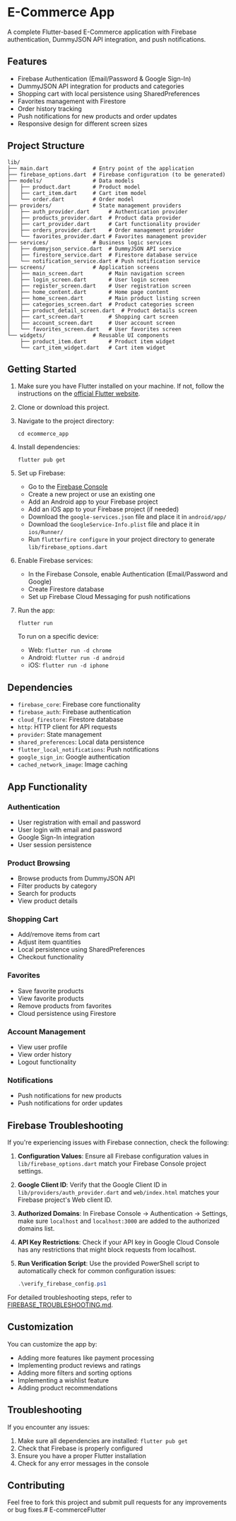 # E-Commerce App

A complete Flutter-based E-Commerce application with Firebase authentication, DummyJSON API integration, and push notifications.

## Features

- Firebase Authentication (Email/Password & Google Sign-In)
- DummyJSON API integration for products and categories
- Shopping cart with local persistence using SharedPreferences
- Favorites management with Firestore
- Order history tracking
- Push notifications for new products and order updates
- Responsive design for different screen sizes

## Project Structure

```
lib/
├── main.dart              # Entry point of the application
├── firebase_options.dart  # Firebase configuration (to be generated)
├── models/                # Data models
│   ├── product.dart       # Product model
│   ├── cart_item.dart     # Cart item model
│   └── order.dart         # Order model
├── providers/             # State management providers
│   ├── auth_provider.dart      # Authentication provider
│   ├── products_provider.dart  # Product data provider
│   ├── cart_provider.dart      # Cart functionality provider
│   ├── orders_provider.dart    # Order management provider
│   └── favorites_provider.dart # Favorites management provider
├── services/              # Business logic services
│   ├── dummyjson_service.dart  # DummyJSON API service
│   ├── firestore_service.dart  # Firestore database service
│   └── notification_service.dart # Push notification service
├── screens/               # Application screens
│   ├── main_screen.dart        # Main navigation screen
│   ├── login_screen.dart       # User login screen
│   ├── register_screen.dart    # User registration screen
│   ├── home_content.dart       # Home page content
│   ├── home_screen.dart        # Main product listing screen
│   ├── categories_screen.dart  # Product categories screen
│   ├── product_detail_screen.dart  # Product details screen
│   ├── cart_screen.dart        # Shopping cart screen
│   ├── account_screen.dart     # User account screen
│   └── favorites_screen.dart   # User favorites screen
└── widgets/               # Reusable UI components
    ├── product_item.dart       # Product item widget
    └── cart_item_widget.dart   # Cart item widget
```

## Getting Started

1. Make sure you have Flutter installed on your machine. If not, follow the instructions on the [official Flutter website](https://flutter.dev/docs/get-started/install).

2. Clone or download this project.

3. Navigate to the project directory:
   ```
   cd ecommerce_app
   ```

4. Install dependencies:
   ```
   flutter pub get
   ```

5. Set up Firebase:
   - Go to the [Firebase Console](https://console.firebase.google.com/)
   - Create a new project or use an existing one
   - Add an Android app to your Firebase project
   - Add an iOS app to your Firebase project (if needed)
   - Download the `google-services.json` file and place it in `android/app/`
   - Download the `GoogleService-Info.plist` file and place it in `ios/Runner/`
   - Run `flutterfire configure` in your project directory to generate `lib/firebase_options.dart`

6. Enable Firebase services:
   - In the Firebase Console, enable Authentication (Email/Password and Google)
   - Create Firestore database
   - Set up Firebase Cloud Messaging for push notifications

7. Run the app:
   ```
   flutter run
   ```
   
   To run on a specific device:
   - Web: `flutter run -d chrome`
   - Android: `flutter run -d android`
   - iOS: `flutter run -d iphone`

## Dependencies

- `firebase_core`: Firebase core functionality
- `firebase_auth`: Firebase authentication
- `cloud_firestore`: Firestore database
- `http`: HTTP client for API requests
- `provider`: State management
- `shared_preferences`: Local data persistence
- `flutter_local_notifications`: Push notifications
- `google_sign_in`: Google authentication
- `cached_network_image`: Image caching

## App Functionality

### Authentication
- User registration with email and password
- User login with email and password
- Google Sign-In integration
- User session persistence

### Product Browsing
- Browse products from DummyJSON API
- Filter products by category
- Search for products
- View product details

### Shopping Cart
- Add/remove items from cart
- Adjust item quantities
- Local persistence using SharedPreferences
- Checkout functionality

### Favorites
- Save favorite products
- View favorite products
- Remove products from favorites
- Cloud persistence using Firestore

### Account Management
- View user profile
- View order history
- Logout functionality

### Notifications
- Push notifications for new products
- Push notifications for order updates

## Firebase Troubleshooting

If you're experiencing issues with Firebase connection, check the following:

1. **Configuration Values**: Ensure all Firebase configuration values in `lib/firebase_options.dart` match your Firebase Console project settings.

2. **Google Client ID**: Verify that the Google Client ID in `lib/providers/auth_provider.dart` and `web/index.html` matches your Firebase project's Web client ID.

3. **Authorized Domains**: In Firebase Console → Authentication → Settings, make sure `localhost` and `localhost:3000` are added to the authorized domains list.

4. **API Key Restrictions**: Check if your API key in Google Cloud Console has any restrictions that might block requests from localhost.

5. **Run Verification Script**: Use the provided PowerShell script to automatically check for common configuration issues:
   ```powershell
   .\verify_firebase_config.ps1
   ```

For detailed troubleshooting steps, refer to [FIREBASE_TROUBLESHOOTING.md](FIREBASE_TROUBLESHOOTING.md).

## Customization

You can customize the app by:
- Adding more features like payment processing
- Implementing product reviews and ratings
- Adding more filters and sorting options
- Implementing a wishlist feature
- Adding product recommendations

## Troubleshooting

If you encounter any issues:
1. Make sure all dependencies are installed: `flutter pub get`
2. Check that Firebase is properly configured
3. Ensure you have a proper Flutter installation
4. Check for any error messages in the console

## Contributing

Feel free to fork this project and submit pull requests for any improvements or bug fixes.#   E - c o m m e r c e F l u t t e r  
 